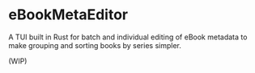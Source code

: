 # eBookMetaEditor

A TUI built in Rust for batch and individual editing of eBook metadata to make grouping and sorting books by series simpler.

(WIP)